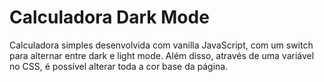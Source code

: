 # Calculadora Dark Mode

Calculadora simples desenvolvida com vanilla JavaScript, com um switch para alternar entre dark e light mode. Além disso, através de uma variável no CSS, é possível alterar toda a cor base da página.
